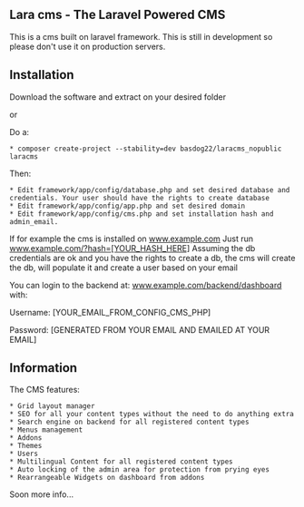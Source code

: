 ## Lara cms - The Laravel Powered CMS

This is a cms built on laravel framework. This is still in development so please don't use it on production servers.

## Installation

Download the software and extract on your desired folder

or

Do a:

    * composer create-project --stability=dev basdog22/laracms_nopublic laracms

Then:

    * Edit framework/app/config/database.php and set desired database and credentials. Your user should have the rights to create database
    * Edit framework/app/config/app.php and set desired domain
    * Edit framework/app/config/cms.php and set installation hash and admin_email.


If for example the cms is installed on www.example.com
Just run www.example.com/?hash=[YOUR_HASH_HERE]
Assuming the db credentials are ok and you have the rights to create a db, the cms will create the db, will populate it and create a user based on your email

You can login to the backend at:
www.example.com/backend/dashboard
with:

Username: [YOUR_EMAIL_FROM_CONFIG_CMS_PHP]

Password: [GENERATED FROM YOUR EMAIL AND EMAILED AT YOUR EMAIL]


## Information
The CMS features:

    * Grid layout manager
    * SEO for all your content types without the need to do anything extra
    * Search engine on backend for all registered content types
    * Menus management
    * Addons
    * Themes
    * Users
    * Multilingual Content for all registered content types
    * Auto locking of the admin area for protection from prying eyes
    * Rearrangeable Widgets on dashboard from addons


Soon more info...



